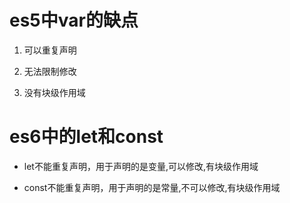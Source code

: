 # es5中var的缺点

1. 可以重复声明

2. 无法限制修改

3. 没有块级作用域

# es6中的let和const

* let不能重复声明，用于声明的是变量,可以修改,有块级作用域

* const不能重复声明，用于声明的是常量,不可以修改,有块级作用域

